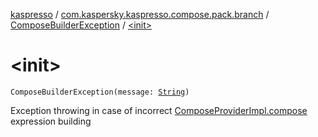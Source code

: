 [kaspresso](../../index.md) / [com.kaspersky.kaspresso.compose.pack.branch](../index.md) / [ComposeBuilderException](index.md) / [&lt;init&gt;](./-init-.md)

# &lt;init&gt;

`ComposeBuilderException(message: `[`String`](https://kotlinlang.org/api/latest/jvm/stdlib/kotlin/-string/index.html)`)`

Exception throwing in case of incorrect [ComposeProviderImpl.compose](../../com.kaspersky.kaspresso.compose/-compose-provider-impl/compose.md) expression building

